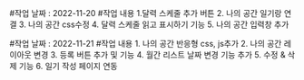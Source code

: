 
#작업 날짜 : 2022-11-20
#작업 내용
    1.달력 스케줄 추가 버튼
    2. 나의 공간 일기랑 연결
    3. 나의 공간 css수정
    4. 달력 스케줄 읽고 표시하기 기능
    5. 나의 공간 입력창 추가

#작업 날짜 : 2022-11-21
#작업 내용
    1. 나의 공간 반응형 css, js추가
    2. 나의 공간 레이아웃 변경
    3. 등록 버튼 추가 및 기능
    4. 월간 리스트 날짜 변경 기능 추가
    5. 수정 & 삭제 기능 
    6. 일기 작성 페이지 연동